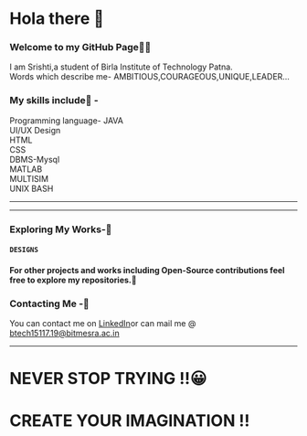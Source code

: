 # Hola there 👋

### Welcome to my GitHub Page🤗🤗

I am Srishti,a student of Birla Institute of Technology Patna.<br/>
Words which describe me- AMBITIOUS,COURAGEOUS,UNIQUE,LEADER...

### My skills include🍒 - <br/>

Programming language- JAVA<br/>
UI/UX Design<br/>
HTML<br/>
CSS<br/>
DBMS-Mysql<br/>
MATLAB<br/>
MULTISIM<br/>
UNIX BASH<br/>

<hr>
<hr>

### Exploring My Works-🧐

#### `DESIGNS`





#### For other projects and works including Open-Source contributions feel free to explore my repositories.🧐


### Contacting Me -🤝

You can contact me on [LinkedIn](https://www.linkedin.com/in/srishti-s-2996a91b1/ )or can mail me @ btech15117.19@bitmesra.ac.in

<hr>

# NEVER STOP TRYING !!😀
# CREATE YOUR IMAGINATION !!

